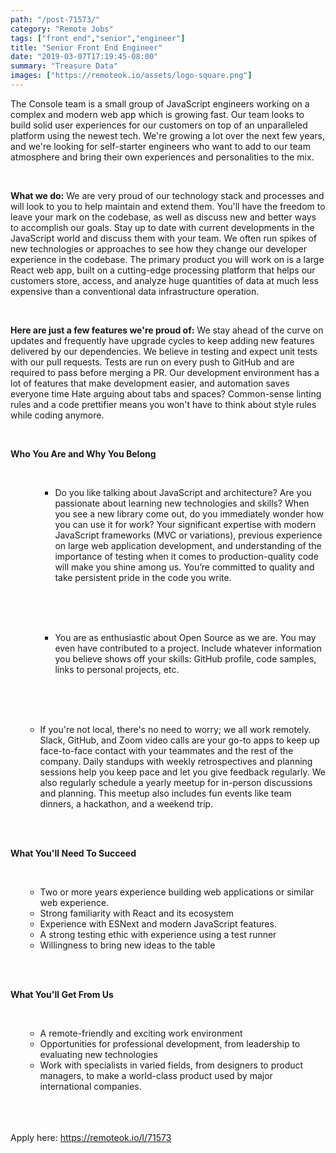 ```yaml
---
path: "/post-71573/"
category: "Remote Jobs"
tags: ["front end","senior","engineer"]
title: "Senior Front End Engineer"
date: "2019-03-07T17:19:45-08:00"
summary: "Treasure Data"
images: ["https://remoteok.io/assets/logo-square.png"]
---
```


<p>The Console team is a small group of JavaScript engineers working on a complex and modern web app which is growing fast. Our team looks to build solid user experiences for our customers on top of an unparalleled platform using the newest tech. We're growing a lot over the next few years, and we're looking for self-starter engineers who want to add to our team atmosphere and bring their own experiences and personalities to the mix.</p><br /><p><strong>What we do:</strong> We are very proud of our technology stack and processes and will look to you to help maintain and extend them. You'll have the freedom to leave your mark on the codebase, as well as discuss new and better ways to accomplish our goals. Stay up to date with current developments in the JavaScript world and discuss them with your team. We often run spikes of new technologies or approaches to see how they change our developer experience in the codebase. The primary product you will work on is a large React web app, built on a cutting-edge processing platform that helps our customers store, access, and analyze huge quantities of data at much less expensive than a conventional data infrastructure operation.</p><br /><p><strong>Here are just a few features we're proud of:</strong> We stay ahead of the curve on updates and frequently have upgrade cycles to keep adding new features delivered by our dependencies. We believe in testing and expect unit tests with our pull requests. Tests are run on every push to GitHub and are required to pass before merging a PR. Our development environment has a lot of features that make development easier, and automation saves everyone time Hate arguing about tabs and spaces? Common-sense linting rules and a code prettifier means you won't have to think about style rules while coding anymore.</p><br /><p><strong>Who You Are and Why You Belong</strong></p><br /><ul><ul><ul><li>Do you like talking about JavaScript and architecture? Are you passionate about learning new technologies and skills? When you see a new library come out, do you immediately wonder how you can use it for work? Your significant expertise with modern JavaScript frameworks (MVC or variations), previous experience on large web application development, and understanding of the importance of testing when it comes to production-quality code will make you shine among us. You&rsquo;re committed to quality and take persistent pride in the code you write.</li></ul><br /></ul><br /></ul><br /><ul><ul><ul><li>You are as enthusiastic about Open Source as we are. You may even have contributed to a project. Include whatever information you believe shows off your skills: GitHub profile, code samples, links to personal projects, etc.</li></ul><br /></ul><br /></ul><br /><ul><ul><li>If you're not local, there's no need to worry; we all work remotely. Slack, GitHub, and Zoom video calls are your go-to apps to keep up face-to-face contact with your teammates and the rest of the company. Daily standups with weekly retrospectives and planning sessions help you keep pace and let you give feedback regularly. We also regularly schedule a yearly meetup for in-person discussions and planning. This meetup also includes fun events like team dinners, a hackathon, and a weekend trip.</li></ul><br /></ul><br /><p><strong>What You'll Need To Succeed</strong></p><br /><ul><ul><li>Two or more years experience building web applications or similar web experience.</li><li>Strong familiarity with React and its ecosystem</li><li>Experience with ESNext and modern JavaScript features.</li><li>A strong testing ethic with experience using a test runner</li><li>Willingness to bring new ideas to the table</li></ul><br /></ul><br /><p><strong>What You'll Get From Us</strong></p><br /><ul><ul><li>A remote-friendly and exciting work environment</li><li>Opportunities for professional development, from leadership to evaluating new technologies</li><li>Work with specialists in varied fields, from designers to product managers, to make a world-class product used by major international companies.</li></ul><br /></ul>

<br/>
<br/>
Apply here: <A HREF="https://remoteok.io/l/71573">https://remoteok.io/l/71573</A>
